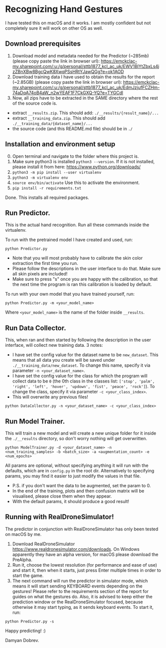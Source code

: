 # Recognizing Hand Gestures 

I have tested this on macOS and it works. I am mostly confident but not completely sure it will work on other OS as well.

## Download prerequisites
1. Download model and metadata needed for the Predictor (~285mb) (please copy paste the link in browser url):
<https://emckclac-my.sharepoint.com/:u:/g/personal/sttb1877_kcl_ac_uk/EWV1BlYtZbxLs4jzZBnXBw8BgcQwK8XwqPSsHRtYJawQGg?e=ok1AOD>
2. Download training data I have used to obtain the results for the report (~2.85GB) (please copy paste the link in browser url):
<https://emckclac-my.sharepoint.com/:u:/g/personal/sttb1877_kcl_ac_uk/EdmJzjufFCZHm-74aDqA74oB4aW_n2wYEAF1F7CkGXQ-YQ?e=TYGCdl>
3. Now, all zips have to be extracted in the SAME directory where the rest of the source code is.
- extract `__results.zip`. This should add: `./__results/{result_name}/...`
- extract `__training_data.zip`. This should add `./__training_data/{dataset_name}/...`
- the source code (and this README.md file) should be in `./`

## Installation and environment setup
0. Open terminal and navigate to the folder where this project is.
1. Make sure python3 is installed `python3 --version`. 
If it is not installed, please install it from here: https://www.python.org/downloads/
2. `python3 -m pip install --user virtualenv`
3. `python3 -m virtualenv env`
4. `source env/bin/activate` Use this to activate the environment.
5. `pip install -r requirements.txt`

Done. This installs all required packages.

## Run Predictor.
This is the actual hand recognition. Run all these commands inside the virtualenv.

To run with the pretrained model I have created and used, run:
```
python Predictor.py
```

- Note that you will most probably have to calibrate the skin color extraction the first time you run. 
- Please follow the descriptions in the user interface to do that. Make sure all skin pixels are included!
- Make sure to press "s" once you are happy with the calibration, so that the next time the program is ran this calibration is loaded by default.

To run with your own model that you have trained yourself, run:
```
python Predictor.py -m <your_model_name>
```
Where `<your_model_name>` is the name of the folder inside `__results`.

## Run Data Collector.
This, when ran and then started by following the description in the user interface, will collect new training data. 3 notes:
- I have set the config value for the dataset name to be `new_dataset`. This means that all data you create will be saved under `./__training_data/new_dataset`. To change this name, specify it via parameter `-n <your_dataset_name>`.
- I have set the config value for the class for which the program will collect data to be `0` (the 0th class in the classes list: `['stop', 'palm', 'right', 'left', 'hover', 'updown', 'fist', 'peace', 'rock']`). To change the class, specify it via parameter `-c <your_class_index>`.
- This will overwrite any previous files!
```
python DataCollector.py -n <your_dataset_name> -c <your_class_index>  
```

## Run Model Trainer.
This will train a new model and will create a new unique folder for it inside the `./__results` directory, so don't worry nothing will get overwritten.
```
python ModelTrainer.py -d <your_dataset_name> -n <num_training_samples> -b <batch_size> -a <augmentation_count> -e <num_epochs>
```
All params are optional, without specifying anything it will run with the defaults, which are in `config.py` in the root dir. Alternatively to specifying params, you may find it easier to just modify the values in that file. 

- P.S. if you don't want the data to be augmented, set the param to 0.
- In the end of the training, plots and then confusion matrix will be visualised, please close them when they appear.
- With the default params, it should produce a good result! 

## Running with RealDroneSimulator!
The predictor in conjunction with RealDroneSimulator has only been tested on macOS by me.
1. Download RealDroneSimulator <https://www.realdronesimulator.com/downloads>. On Windows apparently they have an alpha version, for macOS please download the PreAlpha.
2. Run it, choose the lowest resolution (for performance and ease of use) and start it, then when it starts, just press Enter multiple times in order to start the game.
3. The next command will run the predictor in simulator mode, which means it will start sending KEYBOARD events depending on the gestures! Please refer to the requirements section of the report for guides on what the gestures do. Also, it is advised to keep either the prediction window or the RealDroneSimulator focused, because otherwise it may start typing, as it sends keyboard events. To start it, run:
```
python Predictor.py -s
```

Happy predicting! :)

Damyan Dobrev.